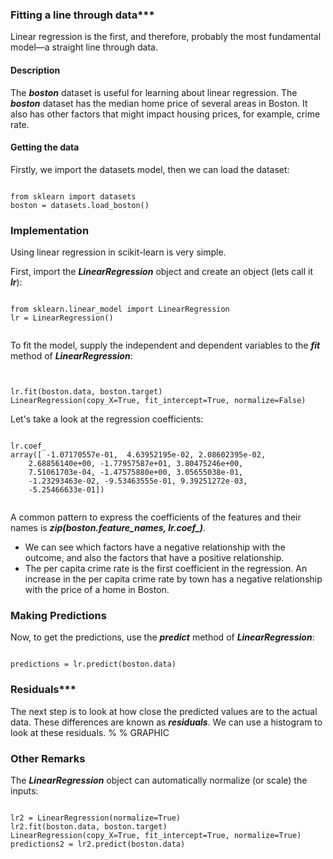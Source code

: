 
### Fitting a line through data***

Linear regression is the first, and therefore, probably the most fundamental model—a straight line through data.

#### Description
The ***boston*** dataset is useful for learning about  linear regression. The ***boston*** dataset has the median home price of several areas in Boston. It also has other factors that might impact housing prices, for example, crime rate.

#### Getting the data

Firstly, we import the datasets model, then we can load the dataset:

<pre><code>
from sklearn import datasets
boston = datasets.load_boston()
</code></pre>

### Implementation

Using linear regression in scikit-learn is very simple. 

First, import the ***LinearRegression*** object and create an object (lets call it ***lr***):

<pre><code>
from sklearn.linear_model import LinearRegression
lr = LinearRegression()

</code></pre>
To fit the model, supply the independent and dependent variables to the ***fit*** method of
***LinearRegression***:
<pre><code>
	
lr.fit(boston.data, boston.target)
LinearRegression(copy_X=True, fit_intercept=True, normalize=False)
</code></pre>

Let's take a look at the regression coefficients:
<pre><code>
lr.coef_
array([ -1.07170557e-01,  4.63952195e-02, 2.08602395e-02,
	2.68856140e+00, -1.77957587e+01, 3.80475246e+00,
	7.51061703e-04, -1.47575880e+00, 3.05655038e-01,
	-1.23293463e-02, -9.53463555e-01, 9.39251272e-03,
	-5.25466633e-01])
	
</code></pre>

A common pattern to express the coefficients of the features and
their names is ***zip(boston.feature_names, lr.coef_)***.


*  We can see which factors have a negative relationship with the outcome, and also the factors that have a positive relationship. 
* The per capita crime rate is the first coefficient in the regression. An increase in the per capita crime rate by town has a negative relationship with the price of a home in Boston. 

### Making Predictions

Now, to get the predictions, use the ***predict*** method of ***LinearRegression***:

<pre><code>
predictions = lr.predict(boston.data)
</code></pre>


### Residuals***
The next step is to look at how close the predicted values are to the actual data. These differences are known as ***residuals***.
We can use a histogram to look at these residuals.
% % GRAPHIC 


### Other Remarks
The ***LinearRegression*** object can automatically normalize (or scale) the inputs:

<pre><code>
lr2 = LinearRegression(normalize=True)
lr2.fit(boston.data, boston.target)
LinearRegression(copy_X=True, fit_intercept=True, normalize=True)
predictions2 = lr2.predict(boston.data)

</code></pre>
